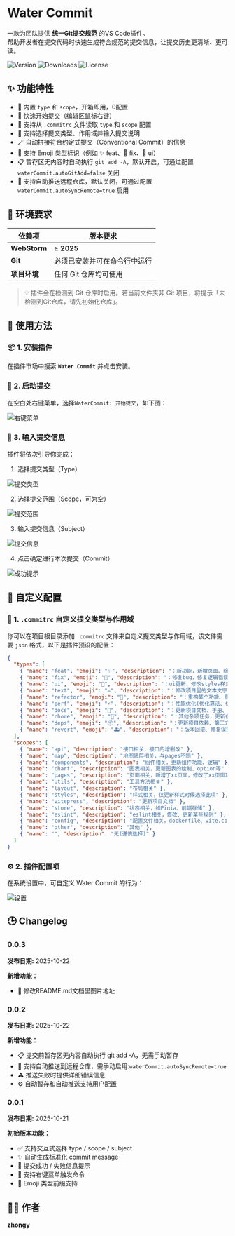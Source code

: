 # Water Commit

一款为团队提供 **统一Git提交规范** 的VS Code插件。  
帮助开发者在提交代码时快速生成符合规范的提交信息，让提交历史更清晰、更可读。

![Version](https://img.shields.io/visual-studio-marketplace/v/zhongy.water-commit?color=2196F3)
![Downloads](https://img.shields.io/visual-studio-marketplace/d/zhongy.water-commit?color=2196F3)
![License](https://img.shields.io/badge/license-MIT-blue.svg)

## ✨ 功能特性

- 🎉 内置 `type` 和 `scope`，开箱即用，0配置
- 🚀 快速开始提交（编辑区鼠标右键）
- 🧩 支持从 `.commitrc` 文件读取 `type` 和 `scope` 配置
- 💬 支持选择提交类型、作用域并输入提交说明
- 🪄 自动拼接符合约定式提交（Conventional Commit）的信息
- 💎 支持 Emoji 类型标识（例如 ✨ feat、🐛 fix、🎨 ui）
- 📋 暂存区无内容时自动执行 `git add -A`，默认开启，可通过配置 `waterCommit.autoGitAdd=false` 关闭
- 🔄 支持自动推送远程仓库，默认关闭，可通过配置 `waterCommit.autoSyncRemote=true` 启用

## 🧩 环境要求

| 依赖项          | 版本要求           |
|--------------|----------------|
| **WebStorm** | ≥ **2025**     |
| **Git**      | 必须已安装并可在命令行中运行 |
| **项目环境**     | 任何 Git 仓库均可使用  |

> 💡 插件会在检测到 Git 仓库时启用。若当前文件夹非 Git 项目，将提示「未检测到Git仓库，请先初始化仓库」。


## 🚀 使用方法

### 📦 1. 安装插件
在插件市场中搜索 **`Water Commit`** 并点击安装。


### 🧠 2. 启动提交

在空白处右键菜单，选择`WaterCommit: 开始提交`，如下图：

![右键菜单](https://raw.githubusercontent.com/zhongyue2332/water-commit/main/image/ws-img1.png)

### 💬 3. 输入提交信息
插件将依次引导你完成：
1. 选择提交类型（Type）

![提交类型](https://raw.githubusercontent.com/zhongyue2332/water-commit/main/image/ws-img2.png)

2. 选择提交范围（Scope，可为空）

![提交范围](https://raw.githubusercontent.com/zhongyue2332/water-commit/main/image/ws-img3.png)

3. 输入提交信息（Subject）

![提交信息](https://raw.githubusercontent.com/zhongyue2332/water-commit/main/image/ws-img4.png)

4. 点击确定进行本次提交（Commit）

![成功提示](https://raw.githubusercontent.com/zhongyue2332/water-commit/main/image/ws-img6.png)


## 🧩 自定义配置

### 🔧 1. `.commitrc` 自定义提交类型与作用域

你可以在项目根目录添加 `.commitrc` 文件来自定义提交类型与作用域，该文件需要 `json` 格式，以下是插件预设的配置：

```json
{
  "types": [
    { "name": "feat", "emoji": "✨", "description": "：新功能，新增页面、组件、API接口等" },
    { "name": "fix", "emoji": "🐛", "description": "：修复bug，修复逻辑错误、功能错误、代码报错等" },
    { "name": "ui", "emoji": "🎨", "description": "：ui更新、修改styles样式" },
    { "name": "text", "emoji": "✏️", "description": "：修改项目里的文本文字、文案描述等" },
    { "name": "refactor", "emoji": "💎", "description": "：重构某个功能、重写组件结构、逻辑优化" },
    { "name": "perf", "emoji": "⚡️", "description": "：性能优化(优化算法、优化渲染、减少请求、缓存处理等)" },
    { "name": "docs", "emoji": "📝", "description": "：更新项目文档、手册、README、注释等" },
    { "name": "chore", "emoji": "🔧", "description": "：其他杂项任务，更新各种配置文件" },
    { "name": "deps", "emoji": "📦️", "description": "：更新项目依赖、第三方库" },
    { "name": "revert", "emoji": "🚑️", "description": "：版本回滚、修复误提交" }
  ],
  "scopes": [
    { "name": "api", "description": "接口相关，接口的增删改" },
    { "name": "map", "description": "地图底层相关，与pages不同" },
    { "name": "components", "description": "组件相关，更新组件功能、逻辑" },
    { "name": "chart", "description": "图表相关，更新图表的绘制、option等" },
    { "name": "pages", "description": "页面相关，新增了xx页面，修改了xx页面功能、逻辑、样式" },
    { "name": "utils", "description": "工具方法相关" },
    { "name": "layout", "description": "布局相关" },
    { "name": "styles", "description": "样式相关，仅更新样式时候选择此项" },
    { "name": "vitepress", "description": "更新项目文档" },
    { "name": "store", "description": "状态相关，如Pinia、前端存储" },
    { "name": "eslint", "description": "eslint相关，修改、更新某些规则" },
    { "name": "config", "description": "配置文件相关，dockerfile、vite.config等" },
    { "name": "other", "description": "其他" },
    { "name": "", "description": "无(谨慎选择)" }
  ]
}
```

### ⚙️ 2. 插件配置项
在系统设置中，可自定义 Water Commit 的行为：

![设置](https://raw.githubusercontent.com/zhongyue2332/water-commit/main/image/ws-img5.png)


## 🕒 Changelog

### 0.0.3

**发布日期:** 2025-10-22

**新增功能：**
- 📎 修改README.md文档里图片地址

### 0.0.2

**发布日期:** 2025-10-22

**新增功能：**
- 📋 提交前暂存区无内容自动执行 git add -A，无需手动暂存
- 🔄 支持自动推送到远程仓库，需手动启用:`waterCommit.autoSyncRemote=true`
- ⚠️ 推送失败时提供详细错误信息
- ⚙️ 自动暂存和自动推送支持用户配置

### 0.0.1

**发布日期:** 2025-10-21

**初始版本功能：**
- ✅ 支持交互式选择 type / scope / subject
- ✨ 自动生成标准化 commit message
- 💬 提交成功 / 失败信息提示
- 🧩 支持右键菜单触发命令
- 💎 Emoji 类型前缀支持

## 🧑‍💻 作者
**zhongy**
